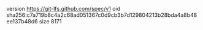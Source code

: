version https://git-lfs.github.com/spec/v1
oid sha256:c7a719b8c4a2c68ad051367c0d9cb3b7d129804213b28bda4a8b48ee137b48d6
size 8171
